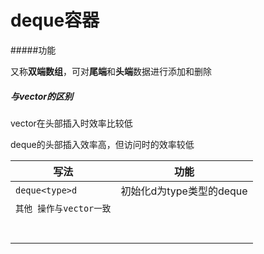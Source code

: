 # deque容器

#####功能

又称**双端数组**，可对**尾端**和**头端**数据进行添加和删除

##### 与vector的区别

vector在头部插入时效率比较低

deque的头部插入效率高，但访问时的效率较低

| 写法               | 功能                     |
| ------------------ | ------------------------ |
| ```deque<type>d``` | 初始化d为type类型的deque |
| ```其他 操作与vector一致``` |                          |
|                    |                          |
|                    |                          |
|                    |                          |
|                    |                          |
|                    |                          |
|                    |                          |
|                    |                          |

